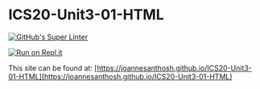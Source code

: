 # ICS20-Unit3-01-HTML

[![GitHub's Super Linter](https://github.com/joannesanthosh/ICS20-Unit3-01-HTML/workflows/GitHub's%20Super%20Linter/badge.svg)](https://github.com/joannesanthosh/ICS20-Unit3-01-HTML/actions)

[![Run on Repl.it](https://repl.it/badge/github/joannesanthosh/ICS20-Unit3-01-HTML)](https://repl.it/github/joannesanthosh/ICS20-Unit3-01-HTML)

This site can be found at: [https://joannesanthosh.github.io/ICS20-Unit3-01-HTML](https://joannesanthosh.github.io/ICS20-Unit3-01-HTML)

